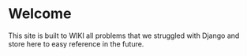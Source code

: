 # Welcome
This site is built to WIKI all problems that we struggled with Django and store here to easy reference in the future.